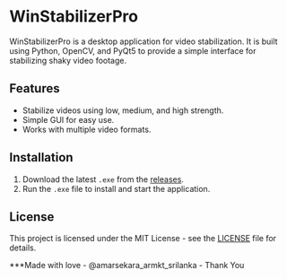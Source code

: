 # WinStabilizerPro

WinStabilizerPro is a desktop application for video stabilization. It is built using Python, OpenCV, and PyQt5 to provide a simple interface for stabilizing shaky video footage.

## Features
- Stabilize videos using low, medium, and high strength.
- Simple GUI for easy use.
- Works with multiple video formats.

## Installation
1. Download the latest `.exe` from the [releases](https://github.com/KaveenAmarasekara/WinStabilizerPro/releases).
2. Run the `.exe` file to install and start the application.

## License
This project is licensed under the MIT License - see the [LICENSE](LICENSE.txt) file for details.

***Made with love - @amarsekara_armkt_srilanka - Thank You
